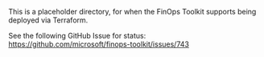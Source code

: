 This is a placeholder directory, for when the FinOps Toolkit supports being deployed via Terraform.

See the following GitHub Issue for status: https://github.com/microsoft/finops-toolkit/issues/743
